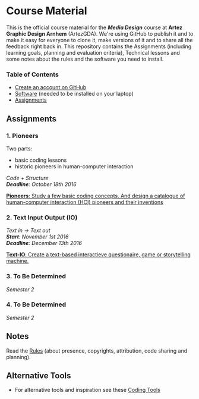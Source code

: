 # Course Material

This is the official course material for the ***Media Design*** course at **Artez Graphic Design Arnhem** (ArtezGDA). We're using GitHub to publish it and to make it easy for everyone to clone it, make versions of it and to share all the feedback right back in. This repository contains the Assignments (including learning goals, planning and evaluation criteria), Technical lessons and some notes about the rules and the software you need to install.

### Table of Contents

- [Create an account on GitHub](GitHub.md)
- [Software](Software.md) (needed to be installed on your laptop)
- [Assignments](#assignments)

## Assignments

### 1. Pioneers

Two parts:

- basic coding lessons
- historic pioneers in human-computer interaction

*Code + Structure*  
_**Deadline**: October 18th 2016_

[**Pioneers**: Study a few basic coding concepts. And design a catalogue of human-computer interaction (HCI) pioneers and their inventions](Pioneers.md)

### 2. Text Input Output (IO)

*Text in -> Text out*  
_**Start**: November 1st 2016_  
_**Deadline**: December 13th 2016_

[**Text-IO**: Create a text-based interactieve questionaire, game or storytelling machine.](#)

### 3. To Be Determined

_Semester 2_

### 4. To Be Determined

_Semester 2_

## Notes

Read the [Rules](Rules.md) (about presence, copyrights, attribution, code sharing and planning).

## Alternative Tools

- For alternative tools and inspiration see these [Coding Tools](CodingTools.md)

